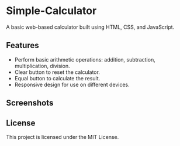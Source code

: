 # Simple-Calculator
A basic web-based calculator built using HTML, CSS, and JavaScript.

## Features

- Perform basic arithmetic operations: addition, subtraction, multiplication, division.
- Clear button to reset the calculator.
- Equal button to calculate the result.
- Responsive design for use on different devices.

## Screenshots

## License

This project is licensed under the MIT License.
